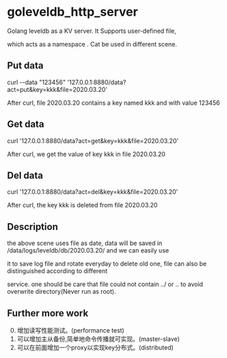 # goleveldb_http_server

Golang leveldb as a KV server. It Supports user-defined  file,

which acts as a namespace . Cat be used in different scene.

## Put data

curl --data "123456" '127.0.0.1:8880/data?act=put&key=kkk&file=2020.03.20'


After curl, file 2020.03.20 contains a key named kkk and with value 123456

## Get data

curl '127.0.0.1:8880/data?act=get&key=kkk&file=2020.03.20'


After curl, we get the value of key kkk in file 2020.03.20

## Del data

curl '127.0.0.1:8880/data?act=del&key=kkk&file=2020.03.20'


After curl, the key kkk is deleted  from  file 2020.03.20

## Description

the above scene uses file as date, data will be saved in /data/logs/leveldb/db/2020.03.20/ and we can easily use

it to save log file and rotate everyday to delete old one, file can also be distinguished according to different 

service. one should be care that file could not contain ../ or .. to avoid overwrite directory(Never run as root).

## Further more work

0. 增加读写性能测试。(performance test)
1. 可以增加主从备份,简单地命令传播就可实现。(master-slave)
2. 可以在前面增加一个proxy以实现key分布式。(distributed)
